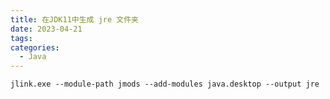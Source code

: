 ```yaml
---
title: 在JDK11中生成 jre 文件夹
date: 2023-04-21
tags:
categories:
  - Java
---
```


```shell
jlink.exe --module-path jmods --add-modules java.desktop --output jre
```
